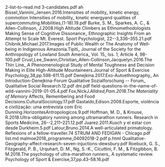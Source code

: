 2-list-to-read.md
3-candidates.pdf
ah
Bissel_Vannini_Jensen.2016.Intensities of mobility_ kinetic energy, commotion Intensities of mobility_ kinetic energyand qualities of supercommuting.Mobilities,(1-18).19.pdf
Burke, S. M., Sparkes, A. C., & Allen-Collinson, J.2008.High Altitude Climbers as Ethnomethodologists Making Sense of Cognitive Dissonance_ Ethnographic Insights From an Attempt to Scale Mt. Everest. Sport Psychologist, 22--3,336–355.21.pdf
Chibnik,Michael.2017.Images of Public Wealth or The Anatomy of Well-being in Indigenous Amazonia.Tipití_ Journal of the Society for the Anthropology of Lowland South America_ Vol. 15_ Iss. 1, Article 4, 98-100.pdf
Crust,Lee_Swann,Christian_Allen-Collinson,Jacquelyn.2016.The Thin Line_ A Phenomenological Study of Mental Toughness and Decision Making in Elite High-Altitude Mountaineers.Journal of Sport & Exercise Psychology,38,pp.598-611.15.pdf
Denejkina.2017.Exo-Autoethnography_ An Introduction-Denejkina-Forum Qualitative Sozialforschung -- Forum_ Qualitative Social Research.12.pdf
dni.pdf
field-questions-in-the-name-of-wild-vannini-2019-01-05.4.pdf
Fox,NickJ._Alldred,Pam.2018.The Materiality of Memory_ Affects, Remembering and Food Decisions.CulturalSociology.17.pdf
Gastaldo,Edison.2008.Esporte, violência e civilização: uma entrevista com Eric Dunning.HorizontesAntropologicos.9.pdf
Hoffman, M. D., & Krouse, R.2018.Ultra-obligatory running among ultramarathon runners. Research in Sports Medicine, 26--2,211–221.12.pdf
Juarez.2011.Kusch y el estar con desde Durkheim.5.pdf
Latour,Bruno.2014.A well-articulated primatology. Reflexions of a fellow-traveller.74 STRUM AND FEDIGAN - Chicago.pdf
list.md
malmoe2018_programme_04092018-2.pdf
p.html
Qualitative-Geography-affect-research-seven-injuctions-dewsbury.pdf
Roebuck, G. S., Fitzgerald, P. B., Urquhart, D. M., Ng, S.-K., Cicuttini, F. M., & Fitzgibbon, B. M.2018.The psychology of ultra-marathon runners_ A systematic review. Psychology of Sport & Exercise,37,pp.43–58.16.pdf
